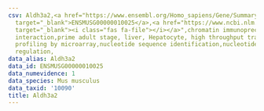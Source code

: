 ```yaml
---
csv: Aldh3a2,<a href="https://www.ensembl.org/Homo_sapiens/Gene/Summary?db=core;g=ENSMUSG00000010025"
  target="_blank">ENSMUSG00000010025</a>,<a href="https://www.ncbi.nlm.nih.gov/pubmed/23834426"
  target="_blank"><i class="fas fa-file"></i></a>",chromatin immunoprecipitation assay,direct
  interaction,prime adult stage, liver, Hepatocyte, high throughput transcription
  profiling by microarray,nucleotide sequence identification,nucleotide sequence identification,transcriptional
  regulation,
data_alias: Aldh3a2
data_id: ENSMUSG00000010025
data_numevidence: 1
data_species: Mus musculus
data_taxid: '10090'
title: Aldh3a2
---
```

